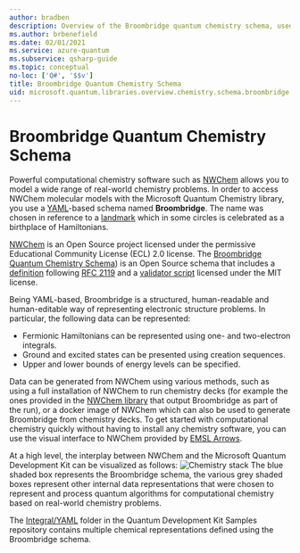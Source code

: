 ```yaml
---
author: bradben
description: Overview of the Broombridge quantum chemistry schema, used to model real-world chemistry problems with the Microsoft Quantum Development Kit.
ms.author: brbenefield
ms.date: 02/01/2021
ms.service: azure-quantum
ms.subservice: qsharp-guide
ms.topic: conceptual
no-loc: ['Q#', '$$v']
title: Broombridge Quantum Chemistry Schema
uid: microsoft.quantum.libraries.overview.chemistry.schema.broombridge
---
```


# Broombridge Quantum Chemistry Schema # 

Powerful computational chemistry software such as [NWChem](http://www.nwchem-sw.org/) allows you to model a wide range of real-world chemistry problems. In order to access NWChem molecular models with the Microsoft Quantum Chemistry library, you use a [YAML](https://en.wikipedia.org/wiki/YAML)-based schema named **Broombridge**. The name was chosen in reference to a [landmark](https://en.wikipedia.org/wiki/Broom_Bridge) which in some circles is celebrated as a birthplace of Hamiltonians. 

[NWChem](https://github.com/nwchemgit/nwchem) is an Open Source project licensed under the permissive Educational Community License (ECL) 2.0 license. The [Broombridge Quantum Chemistry Schema](xref:microsoft.quantum.libraries.overview.chemistry.schema.spec_v_0_2)) is an Open Source schema that includes a [definition](https://raw.githubusercontent.com/Microsoft/Quantum/master/Chemistry/Schema/broombridge-0.1.schema.json) following [RFC 2119](https://tools.ietf.org/html/rfc2119) and a [validator script](https://raw.githubusercontent.com/Microsoft/Quantum/master/Chemistry/Schema/validator.py) licensed under the MIT license. 

Being YAML-based, Broombridge is a structured, human-readable and human-editable way of representing electronic structure problems. In particular, the following data can be represented:
- Fermionic Hamiltonians can be represented using one- and two-electron integrals.
- Ground and excited states can be presented using creation sequences.
- Upper and lower bounds of energy levels can be specified.

Data can be generated from NWChem using various methods, such as using a full installation of NWChem to run chemistry decks (for example the ones provided in the [NWChem library](https://github.com/nwchemgit/nwchem/tree/master/QA/chem_library_tests) that output Broombridge as part of the run), or a docker image of NWChem which can also be used to generate Broombridge from chemistry decks. To get started with computational chemistry quickly without having to install any chemistry software, you can use the visual interface to NWChem provided by [EMSL Arrows](https://arrows.emsl.pnnl.gov/api/qsharp_chem).

At a high level, the interplay between NWChem and the Microsoft Quantum Development Kit can be visualized as follows:
![Chemistry stack](~/media/broombridge.png)
The blue shaded box represents the Broombridge schema, the various grey shaded boxes represent other internal data representations that were chosen to represent and process quantum algorithms for computational chemistry based on real-world chemistry problems.

The [Integral/YAML](https://github.com/microsoft/Quantum/tree/master/samples/chemistry/IntegralData/YAML) folder in the Quantum Development Kit Samples repository contains multiple chemical representations defined using the Broombridge schema.